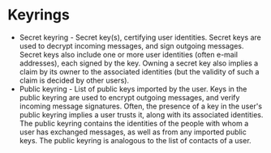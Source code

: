 # Keyrings

* Secret keyring - Secret key(s), certifying user identities. Secret keys are used to decrypt incoming messages, and sign outgoing messages. Secret keys also include one or more user identities (often e-mail addresses), each signed by the key. Owning a secret key also implies a claim by its owner to the associated identities (but the validity of such a claim is decided by other users).
* Public keyring - List of public keys imported by the user. Keys in the public keyring are used to encrypt outgoing messages, and verify incoming message signatures. Often, the presence of a key in the user's public keyring implies a user trusts it, along with its associated identities. The public keyring contains the identities of the people with whom a user has exchanged messages, as well as from any imported public keys. The public keyring is analogous to the list of contacts of a user.

